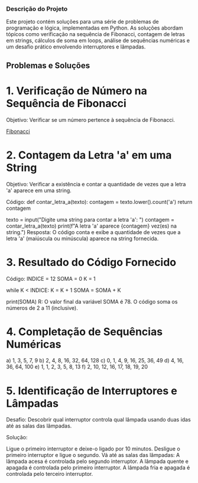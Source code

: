 ### Descrição do Projeto
Este projeto contém soluções para uma série de problemas de programação e lógica, implementadas em Python. As soluções abordam tópicos como verificação na sequência de Fibonacci, contagem de letras em strings, cálculos de soma em loops, análise de sequências numéricas e um desafio prático envolvendo interruptores e lâmpadas.

## Problemas e Soluções
# 1. Verificação de Número na Sequência de Fibonacci
Objetivo: Verificar se um número pertence à sequência de Fibonacci.

[Fibonacci](https://github.com/EllenCassia/Teste-Tecnico-Estagio--Ribeirao-Preto/blob/main/fibonacci.py)

# 2. Contagem da Letra 'a' em uma String
Objetivo: Verificar a existência e contar a quantidade de vezes que a letra 'a' aparece em uma string.

Código:
def contar_letra_a(texto):
    contagem = texto.lower().count('a')
    return contagem
    
texto = input("Digite uma string para contar a letra 'a': ")
contagem = contar_letra_a(texto)
print(f"A letra 'a' aparece {contagem} vez(es) na string.")
Resposta: O código conta e exibe a quantidade de vezes que a letra 'a' (maiúscula ou minúscula) aparece na string fornecida.

# 3. Resultado do Código Fornecido
   
Código:
INDICE = 12
SOMA = 0
K = 1

while K < INDICE:
    K = K + 1
    SOMA = SOMA + K

print(SOMA)
R: O valor final da variável SOMA é 78. O código soma os números de 2 a 11 (inclusive).

# 4. Completação de Sequências Numéricas
a) 1, 3, 5, 7, 9
b) 2, 4, 8, 16, 32, 64, 128
c) 0, 1, 4, 9, 16, 25, 36, 49
d) 4, 16, 36, 64, 100
e) 1, 1, 2, 3, 5, 8, 13
f) 2, 10, 12, 16, 17, 18, 19, 20

# 5. Identificação de Interruptores e Lâmpadas
Desafio: Descobrir qual interruptor controla qual lâmpada usando duas idas até as salas das lâmpadas.

Solução:

Ligue o primeiro interruptor e deixe-o ligado por 10 minutos.
Desligue o primeiro interruptor e ligue o segundo.
Vá até as salas das lâmpadas:
A lâmpada acesa é controlada pelo segundo interruptor.
A lâmpada quente e apagada é controlada pelo primeiro interruptor.
A lâmpada fria e apagada é controlada pelo terceiro interruptor.
